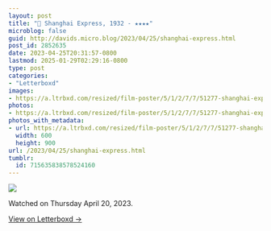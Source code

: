 ```yaml
---
layout: post
title: "🍿 Shanghai Express, 1932 - ★★★★"
microblog: false
guid: http://davids.micro.blog/2023/04/25/shanghai-express.html
post_id: 2852635
date: 2023-04-25T20:31:57-0800
lastmod: 2025-01-29T02:29:16-0800
type: post
categories:
- "Letterboxd"
images:
- https://a.ltrbxd.com/resized/film-poster/5/1/2/7/7/51277-shanghai-express-0-600-0-900-crop.jpg?v=b9df3a82d5
photos:
- https://a.ltrbxd.com/resized/film-poster/5/1/2/7/7/51277-shanghai-express-0-600-0-900-crop.jpg?v=b9df3a82d5
photos_with_metadata:
- url: https://a.ltrbxd.com/resized/film-poster/5/1/2/7/7/51277-shanghai-express-0-600-0-900-crop.jpg?v=b9df3a82d5
  width: 600
  height: 900
url: /2023/04/25/shanghai-express.html
tumblr:
  id: 715635838578524160
---
```

 <p><img src="https://a.ltrbxd.com/resized/film-poster/5/1/2/7/7/51277-shanghai-express-0-600-0-900-crop.jpg?v=b9df3a82d5"/></p> <p>Watched on Thursday April 20, 2023.</p> 
<p><a href="https://letterboxd.com/theschlaepfer/film/shanghai-express/">View on Letterboxd →</a></p>
